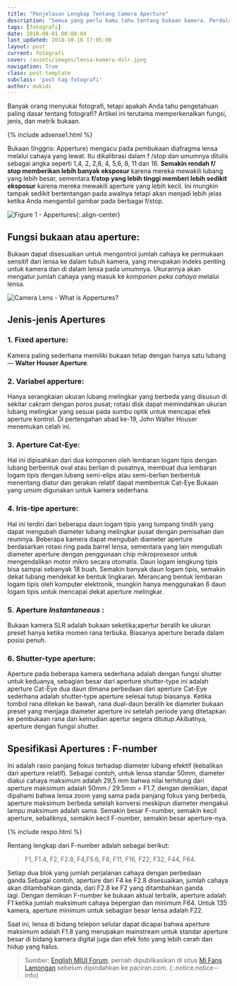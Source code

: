```yaml
---
title: "Penjelasan Lengkap Tentang Camera Aperture"
description: "Semua yang perlu kamu tahu tentang bukaan kamera. Perdalam pengetahuan fotografi kamu di sini"
tags: [fotografi]
date: 2018-08-01 00:00:04
last_updated: 2018-10-16 17:05:00
layout: post
current: fotografi
cover: /assets/images/lensa-kamera-dslr.jpeg
navigation: True
class: post-template
subclass: 'post tag-fotografi'
author: mukidi
---
```

Banyak orang menyukai fotografi, tetapi apakah Anda tahu pengetahuan paling dasar tentang fotografi? Artikel ini terutama memperkenalkan fungsi, jenis, dan metrik bukaan.

{% include adsense1.html %}

Bukaan (Inggris: Apperture) mengacu pada pembukaan diafragma lensa melalui cahaya yang lewat. Itu dikalibrasi dalam f /stop dan umumnya ditulis sebagai angka seperti 1,4, 2, 2,8, 4, 5,6, 8, 11 dan 16. **Semakin rendah f/ stop memberikan lebih banyak eksposur** karena mereka mewakili lubang yang lebih besar, sementara **f/stop yang lebih tinggi memberi lebih sedikit eksposur** karena mereka mewakili aperture yang lebih kecil. Ini mungkin tampak sedikit bertentangan pada awalnya tetapi akan menjadi lebih jelas ketika Anda mengambil gambar pada berbagai f/stop.

![Figure 1 - Appertures](https://i0.wp.com/attach.en.miui.com/image/004/72/52/66_2000_550.jpg){:.align-center}

## Fungsi bukaan atau aperture:

Bukaan dapat disesuaikan untuk mengontrol jumlah cahaya ke permukaan sensitif dari lensa ke dalam tubuh kamera, yang merupakan indeks penting untuk kamera dan di dalam lensa pada umumnya. Ukurannya akan mengatur jumlah cahaya yang masuk ke _komponen peka cahaya_ melalui lensa.


![Camera Lens - What is Appertures?](https://i0.wp.com/attach.en.miui.com/image/004/72/52/43_2000_550.jpg?resize=720,360)

## Jenis-jenis Apertures

### 1. Fixed aperture:

Kamera paling sederhana memiliki bukaan tetap dengan hanya satu lubang — **Walter Houser Aperture**.

### 2. Variabel apperture:

Hanya serangkaian ukuran lubang melingkar yang berbeda yang disusun di sekitar cakram dengan poros pusat; rotasi disk dapat memindahkan ukuran lubang melingkar yang sesuai pada sumbu optik untuk mencapai efek aperture kontrol. Di pertengahan abad ke-19, John Walter Houser menemukan celah ini.

### 3. Aperture Cat-Eye:

Hal ini dipisahkan dari dua komponen oleh lembaran logam tipis dengan lubang berbentuk oval atau berlian di pusatnya, membuat dua lembaran logam tipis dengan lubang semi-elips atau semi-berlian berbentuk menentang diatur dan gerakan relatif dapat membentuk Cat-Eye Bukaan yang umum digunakan untuk kamera sederhana.

<ins class="adsbygoogle" style="display:block" data-ad-client="ca-pub-8526606076277673" data-ad-slot="8771412334" data-ad-format="auto" data-full-width-responsive="true"></ins><script>(adsbygoogle = window.adsbygoogle || []).push({});</script>

### 4. Iris-tipe aperture:

Hal ini terdiri dari beberapa daun logam tipis yang tumpang tindih yang dapat mengubah diameter lubang melingkar pusat dengan pemisahan dan reuninya. Beberapa kamera dapat mengubah diameter aperture berdasarkan rotasi ring pada barrel lensa, sementara yang lain mengubah diameter aperture dengan penggunaan chip mikroprosesor untuk mengendalikan motor mikro secara otomatis. Daun logam lengkung tipis bisa sampai sebanyak 18 buah. Semakin banyak daun logam tipis, semakin dekat lubang mendekat ke bentuk lingkaran. Merancang bentuk lembaran logam tipis oleh komputer elektronik, mungkin hanya menggunakan 6 daun logam tipis untuk mencapai dekat aperture melingkar.

### 5. Aperture _Instantaneous_ :

Bukaan kamera SLR adalah bukaan seketika;apertur beralih ke ukuran preset hanya ketika momen rana terbuka. Biasanya aperture berada dalam posisi penuh.

### 6. Shutter-type aperture:

Aperture pada beberapa kamera sederhana adalah dengan fungsi shutter untuk keduanya, sebagian besar dari aperture shutter-type ini adalah aperture Cat-Eye dua daun dimana perbedaan dari aperture Cat-Eye sederhana adalah shutter-type aperture selesai tutup biasanya. Ketika tombol rana ditekan ke bawah, rana dual-daun beralih ke diameter bukaan preset yang menjaga diameter aperture ini setelah periode yang ditetapkan ke pembukaan rana dan kemudian apertur segera ditutup.Akibatnya, aperture dengan fungsi shutter.

## Spesifikasi **Apertures : F-number**

Ini adalah rasio panjang fokus terhadap diameter lubang efektif (kebalikan dari aperture relatif). Sebagai contoh, untuk lensa standar 50mm, diameter diakui cahaya maksimum adalah 29,5 mm bahwa nilai terhitung dari aperture maksimum adalah 50mm / 29.5mm = F1.7, dengan demikian, dapat dipahami bahwa lensa zoom yang sama pada panjang fokus yang berbeda, aperture maksimum berbeda setelah konversi meskipun diameter mengakui lampu maksimum adalah sama. Semakin besar F-number, semakin kecil aperture, sebaliknya, semakin kecil F-number, semakin besar aperture-nya.

{% include respo.html %}

Rentang lengkap dari F-number adalah sebagai berikut:

> F1, F1.4, F2, F2.8, F4,F5.6, F8, F11, F16, F22, F32, F44, F64.

Setiap dua blok yang jumlah perjalanan cahaya dengan perbedaan ganda.Sebagai contoh, aperture dari F4 ke F2.8 disesuaikan, jumlah cahaya akan ditambahkan ganda, dari F2.8 ke F2 yang ditambahkan ganda lagi. Dengan demikian F-number ke bukaan aktual terbalik, aperture adalah F1 ketika jumlah maksimum cahaya bepergian dan minimum F64. Untuk 135 kamera, aperture minimum untuk sebagian besar lensa adalah F22.

Saat ini, lensa di bidang telepon selular dapat dicapai bahwa aperture maksimum adalah F1.8 yang merupakan mainstream untuk standar aperture besar di bidang kamera digital juga dan efek foto yang lebih cerah dan hidup yang halus.

> Sumber: [English MIUI Forum](//en.miui.com/forum), pernah dipublikasikan di situs [Mi Fans Lamongan](https://mi.knoacc.org/) sebelum dipindahkan ke paciran.com.
{:.notice.notice--info}
